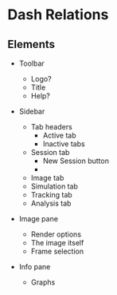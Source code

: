 # Dash Relations

## Elements
- Toolbar
  - Logo?
  - Title
  - Help?

- Sidebar
  - Tab headers
    - Active tab
    - Inactive tabs
  - Session tab
    - New Session button
    - 
  - Image tab
  - Simulation tab
  - Tracking tab
  - Analysis tab

- Image pane
  - Render options
  - The image itself
  - Frame selection

- Info pane
  - Graphs
